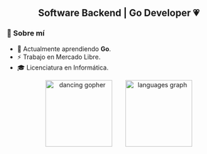 <h2 align="center"> Software Backend | Go Developer 💗</h2>

### 🧠 Sobre mí
- 🌱 Actualmente aprendiendo **Go**.  
- ⚡ Trabajo en Mercado Libre. 
- 🎓 Licenciatura en Informática.


<div align="center" style="display: flex; justify-content: center; align-items: center; gap: 30px;">
  <img src="https://media.tenor.com/TCMWkxIkF9IAAAAj/dancing-gopher.gif" width="150" alt="dancing gopher" />
  <img src="https://github-readme-stats.vercel.app/api/top-langs?username=AnaVerduguez&locale=es&hide_title=false&layout=compact&card_width=320&langs_count=6&theme=dracula&hide_border=true" height="150" alt="languages graph" />
</div>
